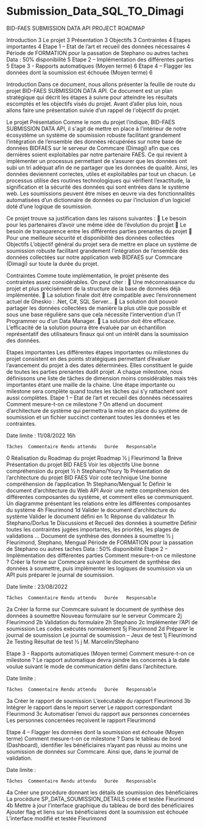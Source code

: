 # Submission_Data_SQL_TO_Dimagi

BID-FAES SUBMISSION DATA API PROJECT ROADMAP

Introduction	3
Le projet	3
Présentation	3
Objectifs	3
Contraintes	4
Etapes importantes	4
Etape 1 – Etat de l’art et recueil des données nécessaires	4
Période de FORMATION pour la passation de Stephano ou autres taches Data :  50% disponibilité	5
Etape 2 – Implémentation des différentes parties	5
Etape 3 - Rapports automatiques (Moyen terme)	6
Etape 4 – Flagger les données dont la soumission est échouée (Moyen terme)	6


Introduction
Dans ce document, nous allons présenter la feuille de route du projet BID-FAES SUBMISSION DATA API. Ce document est un plan stratégique qui décrit les étapes à suivre pour atteindre les résultats escomptés et les objectifs visés du projet. Avant d’aller plus loin, nous allons faire une présentation suivie d’un rappel de l'objectif du projet.

Le projet
Présentation
Comme le nom du projet l’indique, BID-FAES SUBMISSION DATA API, il s'agit de mettre en place à l’intérieur de notre écosystème un système de soumission robuste facilitant grandement l’intégration de l’ensemble des données récupérées sur notre base de données BIDFAES sur le serveur de Commcare (Dimagi) afin que ces dernières soient exploitables par notre partenaire FAES. Ce qui revient à implémenter un processus permettant de s’assurer que les données ont subi un tri adéquat afin de ne partager que les données de qualité. 
Ainsi, les données deviennent correctes, utiles et exploitables par tout un chacun. Le processus utilise des routines technologiques qui vérifient l’exactitude, la signification et la sécurité des données qui sont entrées dans le système web. Les soumissions peuvent être mises en œuvre via des fonctionnalités automatisées d’un dictionnaire de données ou par l’inclusion d'un logiciel doté d’une logique de soumission. 

Ce projet trouve sa justification dans les raisons suivantes :
	Le besoin pour les partenaires d’avoir une même idée de l’évolution du projet
	Le besoin de transparence entre les différentes parties prenantes du projet
	Pour une meilleure sécurité et disponibilité des données collectées
Objectifs
L’objectif général du projet sera de mettre en place un système de soumission robuste facilitant grandement l’intégration de l’ensemble des données collectées sur notre application web BIDFAES sur Commcare (Dimagi) sur toute la durée du projet.

Contraintes
Comme toute implémentation, le projet présente des contraintes assez considérables. On peut citer :
	Une méconnaissance du projet et plus précisément de la structure de la base de données déjà implémentée.
	La solution finale doit être compatible avec l’environnement actuel de Gheskio : .Net, C#, SQL Server...
	La solution doit pouvoir partager les données collectées de manière la plus utile que possible et sous une base régulière sans que cela nécessite l’intervention d’un IT Programmer ou d’un Data Manager.
	La solution doit être efficace. L’efficacité de la solution pourra être évaluée par un échantillon représentatif des utilisateurs finaux qui ont un intérêt dans la soumission des données.

Etapes importantes
Les différentes étapes importantes ou milestones du projet consistent en des points stratégiques permettant d’évaluer l’avancement du projet à des dates déterminées. Elles constituent le guide de toutes les parties prenantes dudit projet. A chaque milestone, nous définissons une liste de tâches de dimension moins considérables mais très importantes étant une maille de la chaine. Une étape importante ou milestone sera complète quand toutes les tâches qui s’y rattachent sont aussi complètes. 
Etape 1 – Etat de l’art et recueil des données nécessaires
Comment mesure-t-on ce milestone ?
           On attend un document d’architecture de système qui permettra la mise en place du système de soumission et un fichier succinct contenant toutes les données et les contraintes.

Date limite : 11/08/2022 16h

	Tâches	Commentaire	Rendu attendu	Durée	Responsable
0	Réalisation du Roadmap du projet		Roadmap	½ j	Fleurimond
1a	Brève Présentation du projet BID FAES	Voir les objectifs	Une bonne compréhension du projet	½ h	Stephano/Youry
1b	Présentation de l’architecture du projet BID FAES	Voir cote technique	Une bonne compréhension de l’application 	1h	Stephano/Mengual
1c	Définir le document d’architecture du Web API	Avoir une nette compréhension des différentes composantes du système, et comment elles se communiquent.	Un diagramme présentant les relations entre les différentes composantes du système	4h	Fleurimond
1d	Valider le document d’architecture du système	Valider le document défini en 1c	Réponse du validateur	1h	Stephano/Dorlus
1e	Discussions et Recueil des données à soumettre	Définir toutes les contraintes jugées importantes, les priorités, les plages de validations …	Document de synthèse des données à soumettre 	½ j	Fleurimond, Stephano, Mengual
Période de FORMATION pour la passation de Stephano ou autres taches Data :  50% disponibilité
 Etape 2 – Implémentation des différentes parties
Comment mesure-t-on ce milestone ?
          Créer la forme sur Commcare suivant le document de synthèse des données à soumettre, puis implémenter les logiques de soumission via un API puis préparer le journal de soumission.

Date limite : 23/08/2022



	Tâches	Commentaire	Rendu attendu	Durée	Responsable
2a	Créer la forme sur Commcare suivant le document de synthèse des données à soumettre		Nouveau formulaire sur le serveur Commcare	2j	Fleurimond
2b	Validation du formulaire			2h	Stephano
2c	Implémenter l’API de soumission		Les codes exécutés normalement	5j	Fleurimond
2d	Préparer le journal de soumission		Le journal de soumission – Jeux de test	1j	Fleurimond
2e	Testing		Résultat de test	½ j	M. Marcelin/Stephano


Etape 3 - Rapports automatiques (Moyen terme)
Comment mesure-t-on ce milestone ?
           Le rapport automatique devra joindre les concernés à la date voulue suivant le mode de communication défini dans l’architecture.


Date limite : 


	Tâches	Commentaire	Rendu attendu	Durée	Responsable
3a	Créer le rapport de soumission		L’exécutable du rapport		Fleurimond
3b	Intégrer le rapport dans le report server 		Le rapport correspondant		Fleurimond
3c	Automatiser l’envoi du rapport aux personnes concernées		Les personnes concernées reçoivent le rapport		Fleurimond





Etape 4 – Flagger les données dont la soumission est échouée (Moyen terme) 
	Comment mesure-t-on ce milestone ?
Dans le tableau de bord (Dashboard), identifier les bénéficiaires n’ayant pas réussi au moins une soumission de données sur Commcare. Ainsi que, dans le journal de validation.

Date limite : 

	Tâches	Commentaire	Rendu attendu	Durée	Responsable
4a	Créer une procédure donnant les détails de soumission des bénéficiaires		La procédure SP_DATA_SOUMISSION_DETAILS créée et testée		Fleurimond
4b	Mettre à jour l’interface graphique du tableau de bord des bénéficiaires	Ajouter flag et liens sur les bénéficiaires dont la soumission est échouée 	L’interface modifié et testée		Fleurimond



